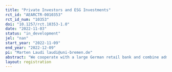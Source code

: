 ```yaml
---
title: "Private Investors and ESG Investments"
rct_id: "AEARCTR-0010353"
rct_id_num: "10353"
doi: "10.1257/rct.10353-1.0"
date: "2022-11-03"
status: "in_development"
jel: "nan"
start_year: "2022-11-09"
end_year: "2022-12-09"
pi: "Marten Laudi laudi@uni-bremen.de"
abstract: "We cooperate with a large German retail bank and combine administrative bank data with online survey data to examine the motivations and obstacles of retail investors to invest under the consideration of ESG criteria. In the course of the survey, we will randomly allocate participants to a control group, or to one of three information treatments. In the information treatments, we expose participants to true, openly available information about ESG-investments. Post-treatment questions and the administrative data, which include investment and trading records, allow us to study the effects of the information treatments on intended and actual investment choices, as well as underlying mechanisms."
layout: registration
---
```


